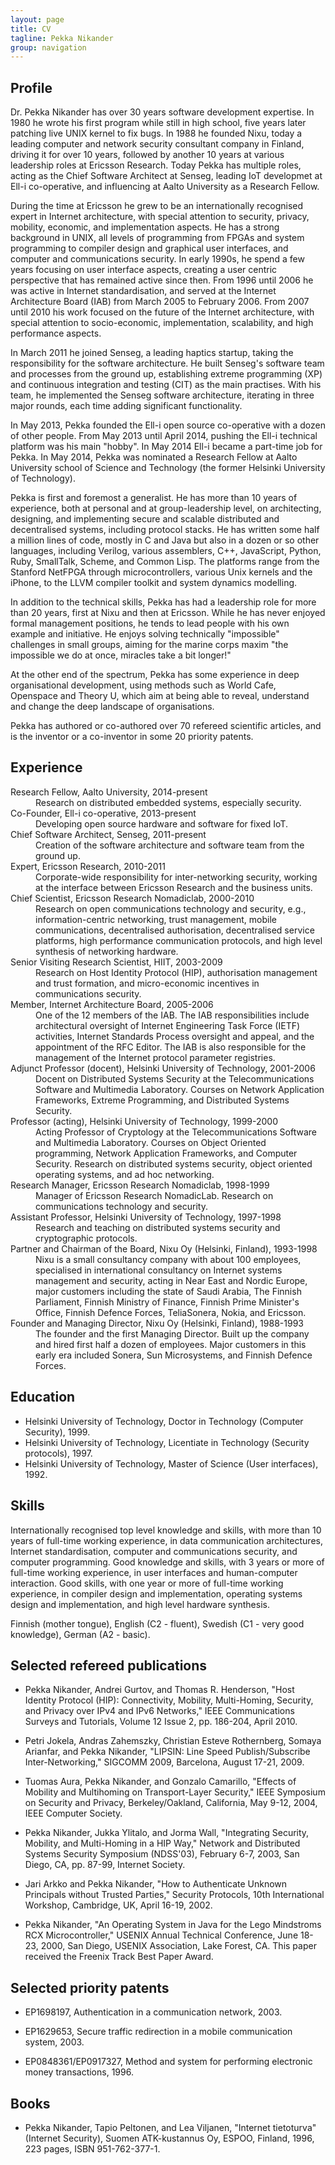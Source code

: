 ```yaml
---
layout: page
title: CV
tagline: Pekka Nikander
group: navigation
---
```

## Profile

Dr. Pekka Nikander has over 30 years software development
expertise. In 1980 he wrote his first program while still in high
school, five years later patching live UNIX kernel to fix bugs. In
1988 he founded Nixu, today a leading computer and network security
consultant company in Finland, driving it for over 10 years, followed
by another 10 years at various leadership roles at Ericsson Research.
Today Pekka has multiple roles, acting as the Chief Software Architect
at Senseg, leading IoT developmet at Ell-i co-operative, and
influencing at Aalto University as a Research Fellow.

During the time at Ericsson he grew to be an internationally
recognised expert in Internet architecture, with special attention to
security, privacy, mobility, economic, and implementation aspects. He
has a strong background in UNIX, all levels of programming from FPGAs
and system programming to compiler design and graphical user
interfaces, and computer and communications security. In early 1990s,
he spend a few years focusing on user interface aspects, creating a
user centric perspective that has remained active since then. From
1996 until 2006 he was active in Internet standardisation, and served
at the Internet Architecture Board (IAB) from March 2005 to February
2006. From 2007 until 2010 his work focused on the future of the
Internet architecture, with special attention to socio-economic,
implementation, scalability, and high performance aspects.

In March 2011 he joined Senseg, a leading haptics startup, taking the
responsibility for the software architecture. He built Senseg's
software team and processes from the ground up, establishing extreme
programming (XP) and continuous integration and testing (CIT) as the
main practises. With his team, he implemented the Senseg software
architecture, iterating in three major rounds, each time adding
significant functionality.

In May 2013, Pekka founded the Ell-i open source co-operative with a
dozen of other people.  From May 2013 until April 2014, pushing the
Ell-i technical platform was his main "hobby".  In May 2014 Ell-i
became a part-time job for Pekka.  In May 2014, Pekka was nominated a
Research Fellow at Aalto University school of Science and Technology
(the former Helsinki University of Technology).

Pekka is first and foremost a generalist. He has more than 10 years of
experience, both at personal and at group-leadership level, on
architecting, designing, and implementing secure and scalable
distributed and decentralised systems, including protocol stacks. He
has written some half a million lines of code, mostly in C and Java
but also in a dozen or so other languages, including Verilog, various
assemblers, C++, JavaScript, Python, Ruby, SmallTalk, Scheme, and
Common Lisp. The platforms range from the Stanford NetFPGA through
microcontrollers, various Unix kernels and the iPhone, to the
LLVM compiler toolkit and system dynamics modelling.

In addition to the technical skills, Pekka has had a leadership role
for more than 20 years, first at Nixu and then at Ericsson.  While he
has never enjoyed formal management positions, he tends to lead people
with his own example and initiative. He enjoys solving technically
"impossible" challenges in small groups, aiming for the marine corps
maxim "the impossible we do at once, miracles take a bit longer!"

At the other end of the spectrum, Pekka has some experience in deep
organisational development, using methods such as World Cafe,
Openspace and Theory U, which aim at being able to reveal, understand
and change the deep landscape of organisations.

Pekka has authored or co-authored over 70 refereed scientific
articles, and is the inventor or a co-inventor in some 20 priority
patents.

## Experience

<dl>
  <dt>Research Fellow, Aalto University, 2014-present</dt>

  <dd>Research on distributed embedded systems, especially security.</dd>

  <dt>Co-Founder, Ell-i co-operative, 2013-present</dt>

  <dd>Developing open source hardware and software for fixed IoT.</dd>

  <dt>Chief Software Architect, Senseg, 2011-present</dt>

  <dd>Creation of the software architecture and software team from the
  ground up.</dd>

  <dt>Expert, Ericsson Research, 2010-2011</dt>

  <dd>Corporate-wide responsibility for inter-networking security,
  working at the interface between Ericsson Research and the business
  units.</dd>

  <dt>Chief Scientist, Ericsson Research Nomadiclab, 2000-2010</dt>

  <dd>Research on open communications technology and security, e.g.,
  information-centric networking, trust management, mobile
  communications, decentralised authorisation, decentralised service
  platforms, high performance communication protocols, and high level
  synthesis of networking hardware.</dd>

  <dt>Senior Visiting Research Scientist, HIIT, 2003-2009</dt>
  <dd>Research on Host Identity Protocol (HIP), authorisation
  management and trust formation, and micro-economic incentives in
  communications security.</dd>

  <dt>Member, Internet Architecture Board, 2005-2006</dt> <dd>One of
  the 12 members of the IAB.  The IAB responsibilities include
  architectural oversight of Internet Engineering Task Force (IETF)
  activities, Internet Standards Process oversight and appeal, and the
  appointment of the RFC Editor. The IAB is also responsible for the
  management of the Internet protocol parameter registries.</dd>

  <dt>Adjunct Professor (docent), Helsinki University of Technology, 2001-2006</dt>

  <dd>Docent on Distributed Systems Security at the Telecommunications
  Software and Multimedia Laboratory. Courses on Network Application
  Frameworks, Extreme Programming, and Distributed Systems
  Security. </dd>

  <dt>Professor (acting), Helsinki University of Technology, 1999-2000</dt>

  <dd>Acting Professor of Cryptology at the Telecommunications
  Software and Multimedia Laboratory. Courses on Object Oriented
  programming, Network Application Frameworks, and Computer
  Security. Research on distributed systems security, object oriented
  operating systems, and ad hoc networking.</dd>

  <dt>Research Manager, Ericsson Research Nomadiclab, 1998-1999</dt>

  <dd>Manager of Ericsson Research NomadicLab. Research on
  communications technology and security.</dd>

  <dt>Assistant Professor, Helsinki University of Technology, 1997-1998</dt>
  <dd>Research and teaching on distributed systems security and cryptographic protocols.</dd>

  <dt>Partner and Chairman of the Board, Nixu Oy (Helsinki, Finland), 1993-1998</dt>

  <dd>Nixu is a small consultancy company with about 100 employees,
  specialised in international consultancy on Internet systems
  management and security, acting in Near East and Nordic Europe,
  major customers including the state of Saudi Arabia, The Finnish
  Parliament, Finnish Ministry of Finance, Finnish Prime Minister's
  Office, Finnish Defence Forces, TeliaSonera, Nokia, and Ericsson.</dd>
  <dt>Founder and Managing Director, Nixu Oy (Helsinki, Finland), 1988-1993</dt>

  <dd>The founder and the first Managing Director. Built up the
  company and hired first half a dozen of employees. Major customers
  in this early era included Sonera, Sun Microsystems, and Finnish
  Defence Forces. </dd>
</dl>

## Education

* Helsinki University of Technology, Doctor in Technology (Computer Security), 1999.
* Helsinki University of Technology, Licentiate in Technology (Security protocols), 1997.
* Helsinki University of Technology, Master of Science (User interfaces), 1992.

## Skills

Internationally recognised top level knowledge and skills, with more
than 10 years of full-time working experience, in data communication
architectures, Internet standardisation, computer and communications
security, and computer programming. Good knowledge and skills, with 3
years or more of full-time working experience, in user interfaces and
human-computer interaction. Good skills, with one year or more of
full-time working experience, in compiler design and implementation,
operating systems design and implementation, and high level hardware
synthesis.

Finnish (mother tongue), English (C2 - fluent), Swedish (C1 - very good knowledge), German (A2 - basic).

## Selected refereed publications

* Pekka Nikander, Andrei Gurtov, and Thomas R. Henderson, "Host
  Identity Protocol (HIP): Connectivity, Mobility, Multi-Homing,
  Security, and Privacy over IPv4 and IPv6 Networks," IEEE
  Communications Surveys and Tutorials, Volume 12 Issue 2,
  pp. 186-204, April 2010.

* Petri Jokela, Andras Zahemszky, Christian Esteve Rothernberg, Somaya
  Arianfar, and Pekka Nikander, "LIPSIN: Line Speed Publish/Subscribe
  Inter-Networking," SIGCOMM 2009, Barcelona, August 17-21, 2009.

* Tuomas Aura, Pekka Nikander, and Gonzalo Camarillo, "Effects of
  Mobility and Multihoming on Transport-Layer Security," IEEE
  Symposium on Security and Privacy, Berkeley/Oakland, California, May
  9-12, 2004, IEEE Computer Society.

* Pekka Nikander, Jukka Ylitalo, and Jorma Wall, "Integrating
  Security, Mobility, and Multi-Homing in a HIP Way," Network and
  Distributed Systems Security Symposium (NDSS'03), February 6-7,
  2003, San Diego, CA, pp. 87-99, Internet Society.

* Jari Arkko and Pekka Nikander, "How to Authenticate Unknown
  Principals without Trusted Parties," Security Protocols, 10th
  International Workshop, Cambridge, UK, April 16-19, 2002.

* Pekka Nikander, "An Operating System in Java for the Lego Mindstroms
  RCX Microcontroller," USENIX Annual Technical Conference, June
  18-23, 2000, San Diego, USENIX Association, Lake Forest, CA. This
  paper received the Freenix Track Best Paper Award.

## Selected priority patents

* EP1698197, Authentication in a communication network, 2003.

* EP1629653, Secure traffic redirection in a mobile communication system, 2003.

* EP0848361/EP0917327, Method and system for performing electronic money transactions, 1996.

## Books

* Pekka Nikander, Tapio Peltonen, and Lea Viljanen, "Internet
  tietoturva" (Internet Security), Suomen ATK-kustannus Oy, ESPOO,
  Finland, 1996, 223 pages, ISBN 951-762-377-1.
